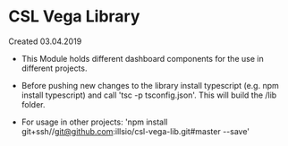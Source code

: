 CSL Vega Library
========

Created 03.04.2019

- This Module holds different dashboard components for the use in different projects. 

- Before pushing new changes to the library install typescript (e.g. npm install typescript) and call 'tsc -p tsconfig.json'.
This will build the /lib folder.

- For usage in other projects: 'npm install git+ssh//git@github.com:illsio/csl-vega-lib.git#master --save'
